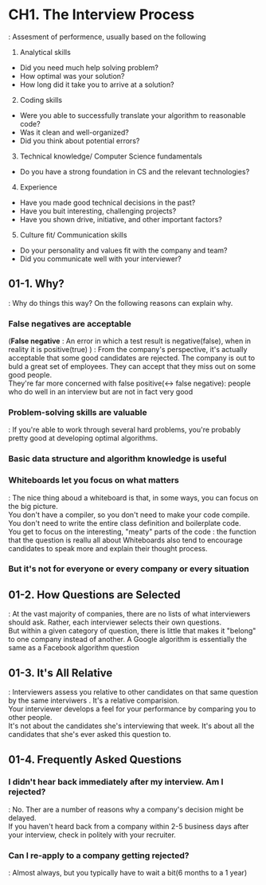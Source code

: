 # CH1. The Interview Process
: Assesment of performence, usually based on the following
1. Analytical skills
- Did you need much help solving problem?
- How optimal was your solution?
- How long did it take you to arrive at a solution?

2. Coding skills
- Were you able to successfully translate your algorithm to reasonable code?
- Was it clean and well-organized?
- Did you think about potential errors?

3. Technical knowledge/ Computer Science fundamentals
- Do you have a strong foundation in CS and the relevant technologies?

4. Experience
- Have you made good technical decisions in the past?
- Have you buit interesting, challenging projects?
- Have you shown drive, initiative, and other important factors?

5. Culture fit/ Communication skills
- Do your personality and values fit with the company and team?
- Did you communicate well with your interviewer?




## 01-1. Why?
: Why do things this way? On the following reasons can explain why.


### False negatives are acceptable
(**False negative** : An error in which a test result is negative(false), when in reality it is positive(true) )
: From the company's perspective, it's actually acceptable that some good candidates are rejected. The company is out to buld a great set of employees. They can accept that they miss out on some good people.  
They're far more concerned with false positive(<-> false negative): people who do well in an interview but are not in fact very good

### Problem-solving skills are valuable
: If you're able to work through several hard problems, you're probably pretty good at developing optimal algorithms. 

### Basic data structure and algorithm knowledge is useful

### Whiteboards let you focus on what matters
: The nice thing aboud a whiteboard is that, in some ways, you can focus on the big picture.  
You don't have a compiler, so you don't need to make your code compile.  
You don't need to write the entire class definition and boilerplate code.  
You get to focus on the interesting, "meaty" parts of the code : the function that the question is reallu all about
Whiteboards also tend to encourage candidates to speak more and explain their thought process. 

### But it's not for everyone or every company or every situation

## 01-2. How Questions are Selected
: At the vast majority of companies, there are no lists of what interviewers should ask. Rather, each interviewer selects their own questions.  
But within a given category of question, there is little that makes it "belong" to one company instead of another. A Google algorithm is essentially the same as a Facebook algorithm question


## 01-3. It's All Relative
: Interviewers assess you relative to other candidates on that same question by the same interviwers . It's a relative comparision.  
Your interviewer develops a feel for your performance by comparing you to other people.   
It's not about the candidates she's interviewing that week. It's about all the candidates that she's ever asked this question to.

## 01-4. Frequently Asked Questions
### I didn't hear back immediately after my interview. Am I rejected?
: No. Ther are a number of reasons why a company's decision might be delayed.   
If you haven't heard back from a company within 2-5 business days after your interview, check in politely with your recruiter.

### Can I re-apply to a company getting rejected?
: Almost always, but you typically have to wait a bit(6 months to a 1 year)

